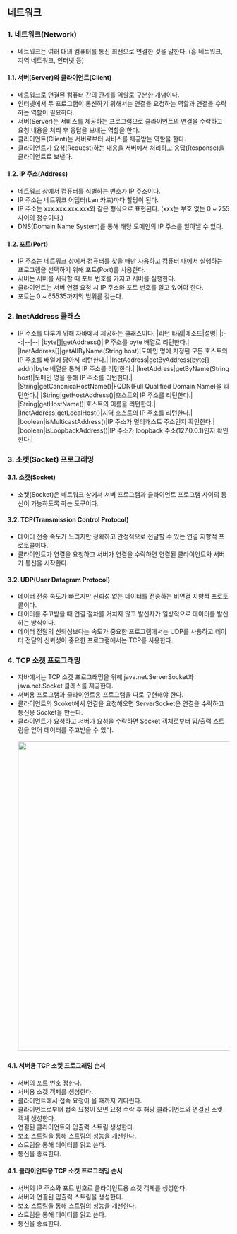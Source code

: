 ## 네트워크

### 1. 네트워크(Network)
* 네트워크는 여러 대의 컴퓨터를 통신 회선으로 연결한 것을 말한다. (홈 네트워크, 지역 네트워크, 인터넷 등)
#### 1.1. 서버(Server)와 클라이언트(Client)
* 네트워크로 연결된 컴퓨터 간의 관계를 역할로 구분한 개념이다.
* 인터넷에서 두 프로그램이 통신하기 위해서는 연결을 요청하는 역할과 연결을 수락하는 역할이 필요하다.
* 서버(Server)는 서비스를 제공하는 프로그램으로 클라이언트의 연결을 수락하고 요청 내용을 처리 후 응답을 보내는 역할을 한다.
* 클라이언트(Client)는 서버로부터 서비스를 제공받는 역할을 한다. 
* 클라이언트가 요청(Request)하는 내용을 서버에서 처리하고 응답(Response)을 클라이언트로 보낸다.
#### 1.2. IP 주소(Address)
* 네트워크 상에서 컴퓨터를 식별하는 번호가 IP 주소이다.
* IP 주소는 네트워크 어댑터(Lan 카드)마다 할당이 된다. 
* IP 주소는 xxx.xxx.xxx.xxx와 같은 형식으로 표현된다. (xxx는 부호 없는 0 ~ 255 사이의 정수이다.)
* DNS(Domain Name System)를 통해 해당 도메인의 IP 주소를 알아낼 수 있다.
#### 1.2. 포트(Port)
* IP 주소는 네트워크 상에서 컴퓨터를 찾을 때만 사용하고 컴퓨터 내에서 실행하는 프로그램을 선택하기 위해 포트(Port)를 사용한다.
* 서버는 서버를 시작할 때 포트 번호를 가지고 서버를 실행한다.
* 클라이언트는 서버 연결 요청 시 IP 주소와 포트 번호를 알고 있어야 한다.
* 포트는 0 ~ 65535까지의 범위를 갖는다. 
### 2. InetAddress 클래스
* IP 주소를 다루기 위해 자바에서 제공하는 클래스이다.
  |리턴 타입|메소드|설명|
  |:--:|--|--|
  |byte[]|getAddress()|IP 주소를 byte 배열로 리턴한다.|
  |InetAddress[]|getAllByName(String host)|도메인 명에 지정된 모든 호스트의 IP 주소를 배열에 담아서 리턴한다.|
  |InetAddress|getByAddress(byte[] addr)|byte 배열을 통해 IP 주소를 리턴한다.|
  |InetAddress|getByName(String host)|도메인 명을 통해 IP 주소를 리턴한다.|
  |String|getCanonicaHostName()|FQDN(Full Qualified Domain Name)을 리턴한다.|
  |String|getHostAddress()|호스트의 IP 주소를 리턴한다.|
  |String|getHostName()|호스트의 이름을 리턴한다.|
  |InetAddress|getLocalHost()|지역 호스트의 IP 주소를 리턴한다.|
  |boolean|isMulticastAddress()|IP 주소가 멀티캐스트 주소인지 확인한다.|
  |boolean|isLoopbackAddress()|IP 주소가 loopback 주소(127.0.0.1)인지 확인한다.|
### 3. 소켓(Socket) 프로그래밍
#### 3.1. 소켓(Socket)
* 소켓(Socket)은 네트워크 상에서 서버 프로그램과 클라이언트 프로그램 사이의 통신이 가능하도록 하는 도구이다.
#### 3.2. TCP(Transmission Control Protocol)
* 데이터 전송 속도가 느리지만 정확하고 안정적으로 전달할 수 있는 연결 지향적 프로토콜이다.
* 클라이언트가 연결을 요청하고 서버가 연결을 수락하면 연결된 클라이언트와 서버가 통신을 시작한다.
#### 3.2. UDP(User Datagram Protocol)
* 데이터 전송 속도가 빠르지만 신뢰성 없는 데이터를 전송하는 비연결 지향적 프로토콜이다.
* 데이터를 주고받을 때 연결 절차를 거치지 않고 발신자가 일방적으로 데이터를 발신하는 방식이다.
* 데이터 전달의 신뢰성보다는 속도가 중요한 프로그램에서는 UDP를 사용하고 데이터 전달의 신뢰성이 중요한 프로그램에서는 TCP를 사용한다.
### 4. TCP 소켓 프로그래밍
* 자바에서는 TCP 소켓 프로그래밍을 위해 java.net.ServerSocket과 java.net.Socket 클래스를 제공한다.
* 서버용 프로그램과 클라이언트용 프로그램을 따로 구현해야 한다.
* 클라이언트의 Scoket에서 연결을 요청해오면 ServerSocket은 연결을 수락하고 통신용 Socket을 만든다.
* 클라이언트가 요청하고 서버가 요청을 수락하면 Socket 객체로부터 입/출력 스트림을 얻어 데이터를 주고받을 수 있다.
<br><br><img src="https://user-images.githubusercontent.com/26870393/163665328-0227cca9-6c44-4afe-8fdc-3796a0658bca.png" width="700px"/><br>
#### 4.1. 서버용 TCP 소켓 프로그래밍 순서
* 서버의 포트 번호 정한다.
* 서버용 소켓 객체를 생성한다.
* 클라이언트에서 접속 요청이 올 때까지 기다린다.
* 클라이언트로부터 접속 요청이 오면 요청 수락 후 해당 클라이언트와 연결된 소켓 객체 생성한다.
* 연결된 클라이언트와 입출력 스트림 생성한다.
* 보조 스트림을 통해 스트림의 성능을 개선한다.
* 스트림을 통해 데이터를 읽고 쓴다.
* 통신을 종료한다.
#### 4.1. 클라이언트용 TCP 소켓 프로그래밍 순서
* 서버의 IP 주소와 포트 번호로 클라이언트용 소켓 객체를 생성한다.
* 서버와 연결된 입출력 스트림을 생성한다.
* 보조 스트림을 통해 스트림의 성능을 개선한다.
* 스트림을 통해 데이터를 읽고 쓴다.
* 통신을 종료한다.



